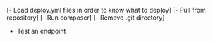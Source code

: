 [- Load deploy.yml files in order to know what to deploy]
[- Pull from repository]
[- Run composer]
[- Remove .git directory]
- Test an endpoint